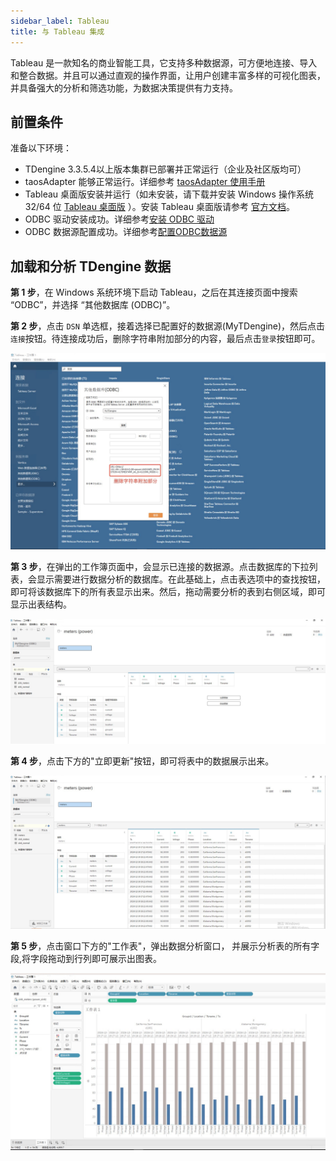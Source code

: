 ```yaml
---
sidebar_label: Tableau
title: 与 Tableau 集成
---
```


Tableau 是一款知名的商业智能工具，它支持多种数据源，可方便地连接、导入和整合数据。并且可以通过直观的操作界面，让用户创建丰富多样的可视化图表，并具备强大的分析和筛选功能，为数据决策提供有力支持。

## 前置条件

准备以下环境：
- TDengine 3.3.5.4以上版本集群已部署并正常运行（企业及社区版均可）
- taosAdapter 能够正常运行。详细参考 [taosAdapter 使用手册](../../../reference/components/taosadapter)
- Tableau 桌面版安装并运行（如未安装，请下载并安装 Windows 操作系统 32/64 位 [Tableau 桌面版](https://www.tableau.com/products/desktop/download) ）。安装 Tableau 桌面版请参考 [官方文档](https://www.tableau.com)。
- ODBC 驱动安装成功。详细参考[安装 ODBC 驱动](../../../reference/connector/odbc/#安装)
- ODBC 数据源配置成功。详细参考[配置ODBC数据源](../../../reference/connector/odbc/#配置数据源)

## 加载和分析 TDengine 数据

**第 1 步**，在 Windows 系统环境下启动 Tableau，之后在其连接页面中搜索 “ODBC”，并选择 “其他数据库 (ODBC)”。

**第 2 步**，点击 `DSN` 单选框，接着选择已配置好的数据源(MyTDengine)，然后点击`连接`按钮。待连接成功后，删除字符串附加部分的内容，最后点击`登录`按钮即可。

![tableau-odbc](./tableau/tableau-odbc.jpg) 

**第 3 步**，在弹出的工作簿页面中，会显示已连接的数据源。点击数据库的下拉列表，会显示需要进行数据分析的数据库。在此基础上，点击表选项中的查找按钮，即可将该数据库下的所有表显示出来。然后，拖动需要分析的表到右侧区域，即可显示出表结构。

![tableau-workbook](./tableau/tableau-table.jpg) 

**第 4 步**，点击下方的"立即更新"按钮，即可将表中的数据展示出来。

![tableau-workbook](./tableau/tableau-data.jpg) 

**第 5 步**，点击窗口下方的"工作表"，弹出数据分析窗口， 并展示分析表的所有字段,将字段拖动到行列即可展示出图表。

![tableau-workbook](./tableau/tableau-analysis.jpg) 